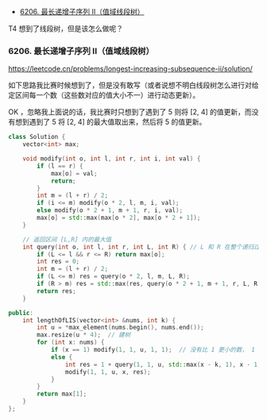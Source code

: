 <!-- @import "[TOC]" {cmd="toc" depthFrom=1 depthTo=6 orderedList=false} -->

<!-- code_chunk_output -->

- [6206. 最长递增子序列 II（值域线段树）](#6206-最长递增子序列-ii值域线段树)

<!-- /code_chunk_output -->

T4 想到了线段树，但是该怎么做呢？

### 6206. 最长递增子序列 II（值域线段树）

https://leetcode.cn/problems/longest-increasing-subsequence-ii/solution/

如下思路我比赛时候想到了，但是没有敢写（或者说想不明白线段树怎么进行对给定区间每一个数（这些数对应的值大小不一）进行动态更新）。

OK ，忽略我上面说的话，我比赛时只想到了遇到了 5 则将 [2, 4] 的值更新，而没有想到遇到了 5 将 [2, 4] 的最大值取出来，然后将 5 的值更新。

```cpp
class Solution {
    vector<int> max;

    void modify(int o, int l, int r, int i, int val) {
        if (l == r) {
            max[o] = val;
            return;
        }
        int m = (l + r) / 2;
        if (i <= m) modify(o * 2, l, m, i, val);
        else modify(o * 2 + 1, m + 1, r, i, val);
        max[o] = std::max(max[o * 2], max[o * 2 + 1]);
    }

    // 返回区间 [L,R] 内的最大值
    int query(int o, int l, int r, int L, int R) { // L 和 R 在整个递归过程中均不变，将其大写，视作常量
        if (L <= l && r <= R) return max[o];
        int res = 0;
        int m = (l + r) / 2;
        if (L <= m) res = query(o * 2, l, m, L, R);
        if (R > m) res = std::max(res, query(o * 2 + 1, m + 1, r, L, R));
        return res;
    }

public:
    int lengthOfLIS(vector<int> &nums, int k) {
        int u = *max_element(nums.begin(), nums.end());
        max.resize(u * 4);  // 建树
        for (int x: nums) {
            if (x == 1) modify(1, 1, u, 1, 1);  // 没有比 1 更小的数， 1 一定是子序列起点
            else {
                int res = 1 + query(1, 1, u, std::max(x - k, 1), x - 1);
                modify(1, 1, u, x, res);
            }
        }
        return max[1];
    }
};
```
